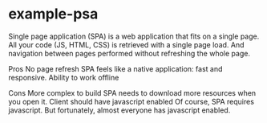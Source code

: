 # example-psa
Single page application (SPA) is a web application that fits on a single page. All your code (JS, HTML, CSS) is retrieved with a single page load. And navigation between pages performed without refreshing the whole page.

Pros
No page refresh
SPA feels like a native application: fast and responsive.
Ability to work offline

Cons
More complex to build
SPA needs to download more resources when you open it.
Client should have javascript enabled
Of course, SPA requires javascript. But fortunately, almost everyone has javascript enabled.
